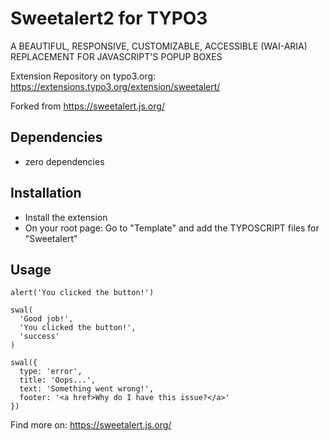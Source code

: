 # Sweetalert2 for TYPO3

A BEAUTIFUL, RESPONSIVE, CUSTOMIZABLE, ACCESSIBLE (WAI-ARIA) REPLACEMENT FOR JAVASCRIPT'S POPUP BOXES

Extension Repository on typo3.org:
https://extensions.typo3.org/extension/sweetalert/

Forked from 
https://sweetalert.js.org/

## Dependencies

* zero dependencies

## Installation

* Install the extension
* On your root page: Go to "Template" and add the TYPOSCRIPT files for "Sweetalert"

## Usage

```
alert('You clicked the button!')
```

```
swal(
  'Good job!',
  'You clicked the button!',
  'success'
)
```

```
swal({
  type: 'error',
  title: 'Oops...',
  text: 'Something went wrong!',
  footer: '<a href>Why do I have this issue?</a>'
})
```

Find more on:
https://sweetalert.js.org/
